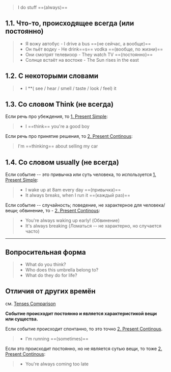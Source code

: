 > I do stuff ==(always)==

## 1.1. Что-то, происходящее всегда (или постоянно)

> - Я вожу автобус - I drive a bus ==(не сейчас, а вообще)==
> - Он пьёт водку - He drink==s== vodka ==(вообще, по жизни)==
> - Они смотрят телевизор - They watch TV ==(постоянно)==
> - Солнце встаёт на востоке - The Sun rises in the east

## 1.2. С некоторыми словами

> - I **( see / hear / smell / taste / look / feel) it

## 1.3. Со словом Think (не всегда)

Если речь про убеждения, то [1. Present Simple](1.%20Present%20Simple.md):
> - I ==think== you're a good boy

Если речь про принятие решения, то [2. Present Continous](2.%20Present%20Continous.md):
> I'm ==thinking== about selling my car

## 1.4. Со словом usually (не всегда)

Если событие -- это привычка или суть человека, то используется [1. Present Simple](1.%20Present%20Simple.md):
> - I wake up at 8am every day   ==(привычка)==
> - It always breaks, when I run it   ==(каждый раз)==

Если событие -- случайность; поведение, не характерное для человека/вещи; обвинение, то - [2. Present Continous](2.%20Present%20Continous.md):
>- You're always waking up early! (Обвинение)
>- It's always breaking      (Ломаться -- не характерно, но случается часто)

-----

## Вопросительная форма

> - What do you think?
> - Who does this umbrella belong to?
> - What do they do for life?

## Отличия от других времён

см. [Tenses Comparison](Tenses%20Comparison.md)

**Событие происходит постоянно и является характеристикой вещи или существа.**

Если событие происходит спонтанно, то это точно [2. Present Continous](2.%20Present%20Continous.md).
> - I'm running ==(sometimes)==

Если это происходит постоянно, но не является сутью вещи, то тоже [2. Present Continous](2.%20Present%20Continous.md):
> - You're always coming too late